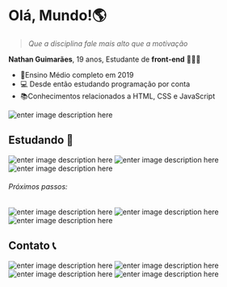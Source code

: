 # Olá, Mundo!🌎
> *Que a disciplina fale mais alto que a motivação*

**Nathan Guimarães**, 19 anos,  Estudante de **front-end** 👨🏾‍💻

 - 📆Ensino Médio completo em 2019
 - 💻 Desde então estudando programação por conta
 - 📚Conhecimentos relacionados a HTML, CSS e JavaScript

![enter image description here](https://github-readme-stats.vercel.app/api?username=nathanhgo&count_private=true&show_icons=true&custom_title=Github%20Status&hide=prs&theme=dracula)

## Estudando 📖
![enter image description here](https://img.shields.io/badge/-JavaScript-yellow?style=for-the-badge&logo=javascript&logoColor=white)
![enter image description here](https://img.shields.io/badge/-HTML-blue?style=for-the-badge&logo=HTML5&logoColor=white)
![enter image description here](https://img.shields.io/badge/-CSS-orange?style=for-the-badge&logo=CSS3&logoColor=white)
###### Próximos passos:
![enter image description here](https://img.shields.io/badge/-React-lightblue?style=for-the-badge&logo=react&logoColor=white)
![enter image description here](https://img.shields.io/badge/-jQuery-blue?style=for-the-badge&logo=jquery&logoColor=white)
![enter image description here](https://img.shields.io/badge/-Node.JS-green?style=for-the-badge&logo=node.JS&logoColor=white)

## Contato 📞
![enter image description here](https://img.shields.io/badge/-@nathanhgo-pink?style=for-the-badge&logo=instagram)
![enter image description here](https://img.shields.io/badge/-Nathanguimarães-blue?style=for-the-badge&logo=linkedin)
![enter image description here](https://img.shields.io/badge/-nathanhguimaraes@gmail.com-pink?style=for-the-badge&logo=gmail)
![enter image description here](https://img.shields.io/badge/-outros_links-blue?style=for-the-badge&logo=linktree)
